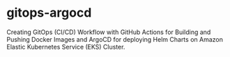 # gitops-argocd
Creating GitOps (CI/CD) Workflow with GitHub Actions for Building and Pushing Docker Images and ArgoCD for deploying Helm Charts on Amazon Elastic Kubernetes Service (EKS) Cluster.
